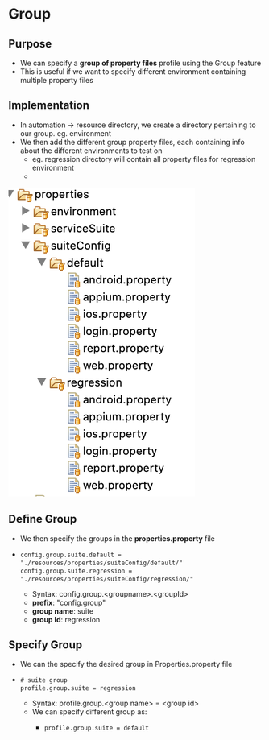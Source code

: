 # Group

## Purpose

* We can specify a **group of property files** profile using the Group feature
* This is useful if we want to specify different environment containing multiple property files

## Implementation

* In automation -> resource directory, we create a directory pertaining to our group. eg. environment
* We then add the different group property files, each containing info about the different environments to test on
  * eg. regression directory will contain all property files for regression environment
  *

![](<../../.gitbook/assets/image (113).png>)

## Define Group

* We then specify the groups in the **properties.property** file
* ```
  config.group.suite.default = "./resources/properties/suiteConfig/default/"
  config.group.suite.regression = "./resources/properties/suiteConfig/regression/"
  ```
  * Syntax: config.group.\<groupname>.\<groupId>
  * **prefix**:  "config.group"
  * **group name**: suite
  * **group Id**: regression

## Specify Group

* We can the specify the desired group in Properties.property file
* ```
  # suite group
  profile.group.suite = regression
  ```
  * Syntax: profile.group.\<group name> = \<group id>
  * We can specify different group as:&#x20;
    * ```
      profile.group.suite = default
      ```

